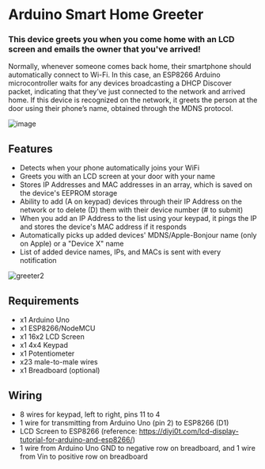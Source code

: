 ﻿# Arduino Smart Home Greeter

### This device greets you when you come home with an LCD screen and emails the owner that you've arrived!
Normally, whenever someone comes back home, their smartphone should automatically connect to Wi-Fi. In this case, an ESP8266 Arduino microcontroller waits for any devices broadcasting a DHCP Discover packet, indicating that they’ve just connected to the network and arrived home. If this device is recognized on the network, it greets the person at the door using their phone’s name, obtained through the MDNS protocol.

![image](https://user-images.githubusercontent.com/76597978/174444223-ce1790ad-2990-4e25-bdf9-99b5e912cdc1.png)

## Features
 - Detects when your phone automatically joins your WiFi
 - Greets you with an LCD screen at your door with your name
 - Stores IP Addresses and MAC addresses in an array, which is saved on the device's EEPROM storage
 - Ability to add (A on keypad) devices through their IP Address on the network or to delete (D) them with their device number (# to submit)
 - When you add an IP Address to the list using your keypad, it pings the IP and stores the device's MAC address if it responds
 - Automatically picks up added devices' MDNS/Apple-Bonjour name (only on Apple) or a "Device X" name
 - List of added device names, IPs, and MACs is sent with every notification


![greeter2](https://user-images.githubusercontent.com/76597978/173166241-d3d8eba8-d2a7-4b16-9951-e1c9a6f12070.jpg)

## Requirements
- x1 Arduino Uno
- x1 ESP8266/NodeMCU
- x1 16x2 LCD Screen
- x1 4x4 Keypad
- x1 Potentiometer
- x23 male-to-male wires
- x1 Breadboard (optional)

## Wiring
- 8 wires for keypad, left to right, pins 11 to 4
- 1 wire for transmitting from Arduino Uno (pin 2) to ESP8266 (D1)
- LCD Screen to ESP8266 (reference: https://diyi0t.com/lcd-display-tutorial-for-arduino-and-esp8266/)
- 1 wire from Arduino Uno GND to negative row on breadboard, and 1 wire from Vin to positive row on breadboard
